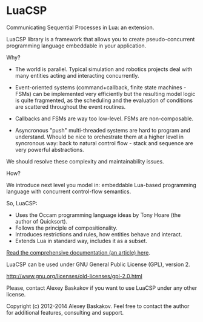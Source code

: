 LuaCSP
======

Communicating Sequential Processes in Lua: an extension.

LuaCSP library is a framework that allows you to create pseudo-concurrent
programming language embeddable in your application.


Why?

- The world is parallel. Typical simulation and robotics projects deal with
many entities acting and interacting concurrently.

- Event-oriented systems (command+callback, finite state machines - FSMs) can be
implemented very efficiently but the resulting model logic is quite
fragmented, as the scheduling and the evaluation of conditions are
scattered throughout the event routines. 

- Callbacks and FSMs are way too low-level. FSMs are non-composable.

- Asyncronous "push" multi-threaded systems are hard to program and understand.
Whould be nice to orchestrate them at a higher level in syncronous way: back to
natural control flow - stack and sequence are very powerful abstractions.

We should resolve these complexity and maintainability issues.


How?

We introduce next level you model in: embeddable Lua-based programming language with
concurrent control-flow semantics.

So, LuaCSP:
- Uses the Occam programming language ideas by Tony Hoare (the author of Quicksort).
- Follows the principle of compositionality.
- Introduces restrictions and rules, how entities behave and interact.
- Extends Lua in standard way, includes it as a subset.

[Read the comprehensive documentation (an article) here]( http://htmlpreview.github.com/?https://github.com/loyso/LuaCSP/blob/master/doc/html/LuaCSP.html).

LuaCSP can be used under GNU General Public License (GPL), version 2.

http://www.gnu.org/licenses/old-licenses/gpl-2.0.html

Please, contact Alexey Baskakov if you want to use LuaCSP under any other license.

Copyright (c) 2012-2014 Alexey Baskakov.
Feel free to contact the author for additional features, consulting and support.
